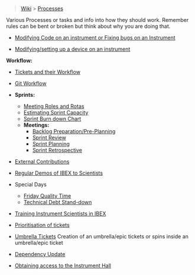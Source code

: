 > [Wiki](Home) > [Processes](Processes)

Various Processes or tasks and info into how they should work. Remember rules can be bent or broken but think about why you are doing that.

- [Modifying Code on an instrument or Fixing bugs on an Instrument](Modifying-Code-on-an-instrument)

- [Modifying/setting up a device on an instrument](Modifying-Device-on-an-Instrument)

**Workflow:**
- [Tickets and their Workflow](Tickets-and-their-Workflow)
- [Git Workflow](https://github.com/ISISComputingGroup/ibex_developers_manual/wiki/Git-workflow)
-  **Sprints:**
    - [Meeting Roles and Rotas](Meeting-Roles-and-Rotas)
    - [Estimating Sprint Capacity](Estimating-Sprint-Capacity)
    - [Sprint Burn down Chart](Sprint-Burn-down-Chart)
    - **Meetings:**
        - [Backlog Preparation/Pre-Planning](Backlog-Preparation)
        - [Sprint Review](Sprint-Review)
        - [Sprint Planning](Sprint-Planning)
        - [Sprint Retrospective](Sprint-Retrospective)

- [External Contributions](External-Contributions)

- [Regular Demos of IBEX to Scientists](Regular-Demos-of-IBEX-to-Scientists) 

- Special Days
    - [Friday Quality Time](Friday-Quality-Time) 
    - [Technical Debt Stand-down](Technical-Debt-Stand-down)

- [Training Instrument Scientists in IBEX](Training-Instrument-Scientists-in-IBEX)

- [Prioritisation of tickets](Prioritisation-of-Tickets)

- [Umbrella Tickets](Umbrella-Tickets) Creation of an umbrella/epic tickets or spins inside an umbrella/epic ticket

- [Dependency Update](Dependency-updates)

- [Obtaining access to the Instrument Hall](Obtaining-access-to-the-Instrument-Hall)
